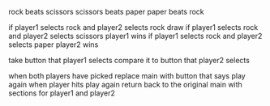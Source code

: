 rock beats scissors
scissors beats paper
paper beats rock

if player1 selects rock and player2 selects rock
draw
if player1 selects rock and player2 selects scissors
player1 wins
if player1 selects rock and player2 selects paper
player2 wins

take button that player1 selects compare it to button that player2 selects

when both players have picked
replace main with button that says play again
when player hits play again
return back to the original main with sections for player1 and player2
